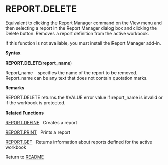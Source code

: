 # REPORT.DELETE

Equivalent to clicking the Report Manager command on the View menu and
then selecting a report in the Report Manager dialog box and clicking
the Delete button. Removes a report definition from the active workbook.

If this function is not available, you must install the Report Manager
add-in.

**Syntax**

**REPORT.DELETE**(**report\_name**)

Report\_name&nbsp;&nbsp;&nbsp;&nbsp;specifies the name of the report to
be removed. Report\_name can be any text that does not contain quotation
marks.

**Remarks**

REPORT.DELETE returns the \#VALUE error value if report\_name is invalid
or if the workbook is protected.

**Related Functions**

[REPORT.DEFINE](REPORT.DEFINE.md)&nbsp;&nbsp;&nbsp;Creates a report

[REPORT.PRINT](REPORT.PRINT.md)&nbsp;&nbsp;&nbsp;Prints a report

[REPORT.GET](REPORT.GET.md)&nbsp;&nbsp;&nbsp;Returns information about reports defined
for the active workbook



Return to [README](README.md)

